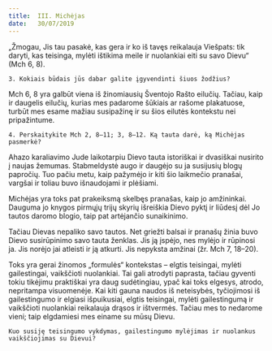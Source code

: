 ```yaml
---
title:  III. Michėjas
date:   30/07/2019
---
```


„Žmogau, Jis tau pasakė, kas gera ir ko iš tavęs reikalauja Viešpats: tik daryti, kas teisinga, mylėti ištikima meile ir nuolankiai eiti su savo Dievu“ (Mch 6, 8). 

`3. Kokiais būdais jūs dabar galite įgyvendinti šiuos žodžius?`

Mch 6, 8 yra galbūt viena iš žinomiausių Šventojo Rašto eilučių. Tačiau, kaip ir daugelis eilučių, kurias mes padarome šūkiais ar rašome plakatuose, turbūt mes esame mažiau susipažinę ir su šios eilutės kontekstu nei pripažintume.

`4. Perskaitykite Mch 2, 8–11; 3, 8–12. Ką tauta darė, ką Michėjas pasmerkė?`

Ahazo karaliavimo Jude laikotarpiu Dievo tauta istoriškai ir dvasiškai nusirito į naujas žemumas. Stabmeldystė augo ir daugėjo su ja susijusių blogų papročių. Tuo pačiu metu, kaip pažymėjo ir kiti šio laikmečio pranašai, vargšai ir toliau buvo išnaudojami ir plėšiami.

Michėjas yra toks pat prakeiksmą skelbęs pranašas, kaip jo amžininkai. Dauguma jo knygos pirmųjų trijų skyrių išreiškia Dievo pyktį ir liūdesį dėl Jo tautos daromo blogio, taip pat artėjančio sunaikinimo.

Tačiau Dievas nepaliko savo tautos. Net griežti balsai ir pranašų žinia buvo Dievo susirūpinimo savo tauta ženklas. Jis ją įspėjo, nes mylėjo ir rūpinosi ja. Jis norėjo jai atleisti ir ją atkurti. Jis nepyksta amžinai (žr. Mch 7, 18–20). 

Toks yra gerai žinomos „formulės“ kontekstas – elgtis teisingai, mylėti gailestingai, vaikščioti nuolankiai. Tai gali atrodyti paprasta, tačiau gyventi tokiu tikėjimu praktiškai yra daug sudėtingiau, ypač kai toks elgesys, atrodo, nepritampa visuomenėje. Kai kiti gauna naudos iš neteisybės, tyčiojimosi iš gailestingumo ir elgiasi išpuikusiai, elgtis teisingai, mylėti gailestingumą ir vaikščioti nuolankiai reikalauja drąsos ir ištvermės. Tačiau mes to nedarome vieni; taip elgdamiesi mes einame su mūsų Dievu.

`Kuo susiję teisingumo vykdymas, gailestingumo mylėjimas ir nuolankus vaikščiojimas su Dievui?`
